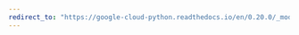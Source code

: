 ```yaml
---
redirect_to: "https://google-cloud-python.readthedocs.io/en/0.20.0/_modules/google/cloud/pubsub/connection.html"
---
```


